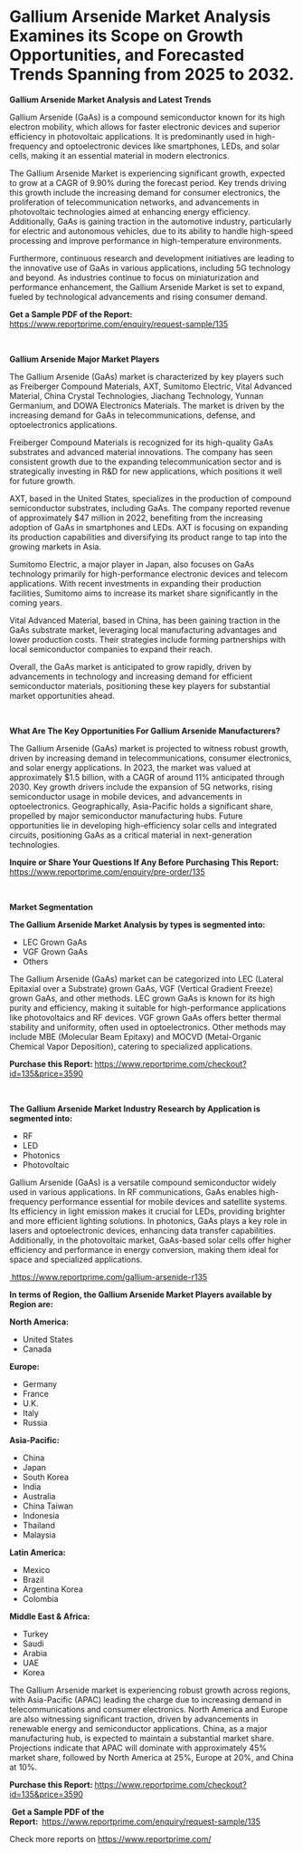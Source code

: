 <p><h1>Gallium Arsenide Market Analysis Examines its Scope on Growth Opportunities, and Forecasted Trends Spanning from 2025 to 2032.</h1></p><p><strong>Gallium Arsenide Market Analysis and Latest Trends</strong></p>
<p><p>Gallium Arsenide (GaAs) is a compound semiconductor known for its high electron mobility, which allows for faster electronic devices and superior efficiency in photovoltaic applications. It is predominantly used in high-frequency and optoelectronic devices like smartphones, LEDs, and solar cells, making it an essential material in modern electronics.</p><p>The Gallium Arsenide Market is experiencing significant growth, expected to grow at a CAGR of 9.90% during the forecast period. Key trends driving this growth include the increasing demand for consumer electronics, the proliferation of telecommunication networks, and advancements in photovoltaic technologies aimed at enhancing energy efficiency. Additionally, GaAs is gaining traction in the automotive industry, particularly for electric and autonomous vehicles, due to its ability to handle high-speed processing and improve performance in high-temperature environments.</p><p>Furthermore, continuous research and development initiatives are leading to the innovative use of GaAs in various applications, including 5G technology and beyond. As industries continue to focus on miniaturization and performance enhancement, the Gallium Arsenide Market is set to expand, fueled by technological advancements and rising consumer demand.</p></p>
<p><strong>Get a Sample PDF of the Report:&nbsp;</strong> <a href="https://www.reportprime.com/enquiry/request-sample/135?utm_campaign=2529&utm_medium=2&utm_source=Github&utm_content=ia&utm_term=18032025&utm_id=gallium-arsenide">https://www.reportprime.com/enquiry/request-sample/135</a></p>
<p>&nbsp;</p>
<p><strong>Gallium Arsenide Major Market Players</strong></p>
<p><p>The Gallium Arsenide (GaAs) market is characterized by key players such as Freiberger Compound Materials, AXT, Sumitomo Electric, Vital Advanced Material, China Crystal Technologies, Jiachang Technology, Yunnan Germanium, and DOWA Electronics Materials. The market is driven by the increasing demand for GaAs in telecommunications, defense, and optoelectronics applications.</p><p>Freiberger Compound Materials is recognized for its high-quality GaAs substrates and advanced material innovations. The company has seen consistent growth due to the expanding telecommunication sector and is strategically investing in R&D for new applications, which positions it well for future growth.</p><p>AXT, based in the United States, specializes in the production of compound semiconductor substrates, including GaAs. The company reported revenue of approximately $47 million in 2022, benefiting from the increasing adoption of GaAs in smartphones and LEDs. AXT is focusing on expanding its production capabilities and diversifying its product range to tap into the growing markets in Asia.</p><p>Sumitomo Electric, a major player in Japan, also focuses on GaAs technology primarily for high-performance electronic devices and telecom applications. With recent investments in expanding their production facilities, Sumitomo aims to increase its market share significantly in the coming years.</p><p>Vital Advanced Material, based in China, has been gaining traction in the GaAs substrate market, leveraging local manufacturing advantages and lower production costs. Their strategies include forming partnerships with local semiconductor companies to expand their reach.</p><p>Overall, the GaAs market is anticipated to grow rapidly, driven by advancements in technology and increasing demand for efficient semiconductor materials, positioning these key players for substantial market opportunities ahead.</p></p>
<p>&nbsp;</p>
<p><strong>What Are The Key Opportunities For Gallium Arsenide Manufacturers?</strong></p>
<p><p>The Gallium Arsenide (GaAs) market is projected to witness robust growth, driven by increasing demand in telecommunications, consumer electronics, and solar energy applications. In 2023, the market was valued at approximately $1.5 billion, with a CAGR of around 11% anticipated through 2030. Key growth drivers include the expansion of 5G networks, rising semiconductor usage in mobile devices, and advancements in optoelectronics. Geographically, Asia-Pacific holds a significant share, propelled by major semiconductor manufacturing hubs. Future opportunities lie in developing high-efficiency solar cells and integrated circuits, positioning GaAs as a critical material in next-generation technologies.</p></p>
<p><strong>Inquire or Share Your Questions If Any Before Purchasing This Report:</strong> <a href="https://www.reportprime.com/enquiry/pre-order/135?utm_campaign=2529&utm_medium=2&utm_source=Github&utm_content=ia&utm_term=18032025&utm_id=gallium-arsenide">https://www.reportprime.com/enquiry/pre-order/135</a></p>
<p>&nbsp;</p>
<p><strong>Market Segmentation</strong></p>
<p><strong>The Gallium Arsenide Market Analysis by types is segmented into:</strong></p>
<p><ul><li>LEC Grown GaAs</li><li>VGF Grown GaAs</li><li>Others</li></ul></p>
<p><p>The Gallium Arsenide (GaAs) market can be categorized into LEC (Lateral Epitaxial over a Substrate) grown GaAs, VGF (Vertical Gradient Freeze) grown GaAs, and other methods. LEC grown GaAs is known for its high purity and efficiency, making it suitable for high-performance applications like photovoltaics and RF devices. VGF grown GaAs offers better thermal stability and uniformity, often used in optoelectronics. Other methods may include MBE (Molecular Beam Epitaxy) and MOCVD (Metal-Organic Chemical Vapor Deposition), catering to specialized applications.</p></p>
<p><strong>Purchase this Report:&nbsp;</strong><a href="https://www.reportprime.com/checkout?id=135&price=3590&utm_campaign=2529&utm_medium=2&utm_source=Github&utm_content=ia&utm_term=18032025&utm_id=gallium-arsenide">https://www.reportprime.com/checkout?id=135&price=3590</a></p>
<p>&nbsp;</p>
<p><strong>The Gallium Arsenide Market Industry Research by Application is segmented into:</strong></p>
<p><ul><li>RF</li><li>LED</li><li>Photonics</li><li>Photovoltaic</li></ul></p>
<p><p>Gallium Arsenide (GaAs) is a versatile compound semiconductor widely used in various applications. In RF communications, GaAs enables high-frequency performance essential for mobile devices and satellite systems. Its efficiency in light emission makes it crucial for LEDs, providing brighter and more efficient lighting solutions. In photonics, GaAs plays a key role in lasers and optoelectronic devices, enhancing data transfer capabilities. Additionally, in the photovoltaic market, GaAs-based solar cells offer higher efficiency and performance in energy conversion, making them ideal for space and specialized applications.</p></p>
<p><a href="https://www.reportprime.com/gallium-arsenide-r135?utm_campaign=2529&utm_medium=2&utm_source=Github&utm_content=ia&utm_term=18032025&utm_id=gallium-arsenide">&nbsp;https://www.reportprime.com/gallium-arsenide-r135</a></p>
<p><strong>In terms of Region, the Gallium Arsenide Market Players available by Region are:</strong></p>
<p>
    <p> <strong> North America: </strong>
        <ul>
            <li>United States</li>
            <li>Canada</li>
        </ul>
        </p> 
    <p> <strong> Europe: </strong>
        <ul>
            <li>Germany</li>
            <li>France</li>
            <li>U.K.</li>
            <li>Italy</li>
            <li>Russia</li>
        </ul>
        </p> 
    <p> <strong> Asia-Pacific: </strong>
        <ul>
            <li>China</li>
            <li>Japan</li>
            <li>South Korea</li>
            <li>India</li>
            <li>Australia</li>
            <li>China Taiwan</li>
            <li>Indonesia</li>
            <li>Thailand</li>
            <li>Malaysia</li>
        </ul>
        </p> 
    <p> <strong> Latin America: </strong>
        <ul>
            <li>Mexico</li>
            <li>Brazil</li>
            <li>Argentina Korea</li>
            <li>Colombia</li>
        </ul>
        </p> 
    <p> <strong> Middle East & Africa: </strong>
        <ul>
            <li>Turkey</li>
            <li>Saudi</li>
            <li>Arabia</li>
            <li>UAE</li>
            <li>Korea</li>
        </ul>
    </p>
    </p>
<p><p>The Gallium Arsenide market is experiencing robust growth across regions, with Asia-Pacific (APAC) leading the charge due to increasing demand in telecommunications and consumer electronics. North America and Europe are also witnessing significant traction, driven by advancements in renewable energy and semiconductor applications. China, as a major manufacturing hub, is expected to maintain a substantial market share. Projections indicate that APAC will dominate with approximately 45% market share, followed by North America at 25%, Europe at 20%, and China at 10%.</p></p>
<p><strong>Purchase this Report: </strong><a href="https://www.reportprime.com/checkout?id=135&price=3590&utm_campaign=2529&utm_medium=2&utm_source=Github&utm_content=ia&utm_term=18032025&utm_id=gallium-arsenide">https://www.reportprime.com/checkout?id=135&price=3590</a></p>
<p>&nbsp;<strong>Get a Sample PDF of the Report:&nbsp;&nbsp;</strong><a href="https://www.reportprime.com/enquiry/request-sample/135?utm_campaign=2529&utm_medium=2&utm_source=Github&utm_content=ia&utm_term=18032025&utm_id=gallium-arsenide">https://www.reportprime.com/enquiry/request-sample/135</a></p>
<p><strong></strong></p>
<p>Check more reports on <a href="https://www.reportprime.com/?utm_campaign=2529&utm_medium=2&utm_source=Github&utm_content=ia&utm_term=18032025&utm_id=gallium-arsenide">https://www.reportprime.com/</a></p>